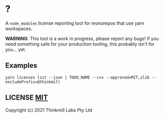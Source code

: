 # ?
A `node_modules` license reporting tool for monorepos that use yarn workspaces.

**WARNING**: This tool is a work in progress, please report any bugs! If you need something safe for your production tooling, this probably isn't for you... yet.

## Examples
```
yarn licenses list --json | TODO_NAME --csv --approved=MIT,zlib --excludePrefix=@thinkmill
```

## LICENSE [MIT](LICENSE)
Copyright (c) 2021 Thinkmill Labs Pty Ltd
